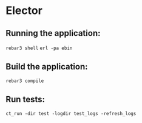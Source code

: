 # Elector

## Running the application:
`rebar3 shell`
`erl -pa ebin`

## Build the application:
`rebar3 compile`

## Run tests:
`ct_run -dir test -logdir test_logs -refresh_logs`